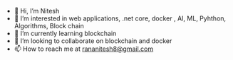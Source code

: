 - 👋 Hi, I’m Nitesh
- 👀 I’m interested in web applications, .net core, docker , AI, ML, Pyhthon, Algorithms, Block chain
- 🌱 I’m currently learning blockchain
- 💞️ I’m looking to collaborate on blockchain and docker
- 📫 How to reach me at rananitesh8@gmail.com

<!---
rananitesh8/rananitesh8 is a ✨ special ✨ repository because its `README.md` (this file) appears on your GitHub profile.
You can click the Preview link to take a look at your changes.
--->
